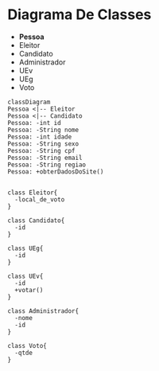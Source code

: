 # Diagrama De Classes

- **Pessoa**
- Eleitor
- Candidato
- Administrador
- UEv
- UEg
- Voto

```mermaid
classDiagram
Pessoa <|-- Eleitor
Pessoa <|-- Candidato
Pessoa: -int id
Pessoa: -String nome
Pessoa: -int idade
Pessoa: -String sexo
Pessoa: -String cpf
Pessoa: -String email
Pessoa: -String regiao
Pessoa: +obterDadosDoSite()


class Eleitor{
  -local_de_voto
}

class Candidato{
  -id
}

class UEg{
  -id
}

class UEv{
  -id
  +votar()
}

class Administrador{
  -nome
  -id
}

class Voto{
  -qtde
}




```
